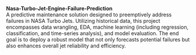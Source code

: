 **Nasa-Turbo-Jet-Engine-Failure-Prediction**  
A predictive maintenance solution designed to preemptively address failures in NASA Turbo Jets. Utilizing historical data, this project encompasses data wrangling, EDA, machine learning (including regression, classification, and time-series analysis), and model evaluation. The end goal is to deploy a robust model that not only forecasts potential failures but also enhances overall jet reliability and efficiency.
